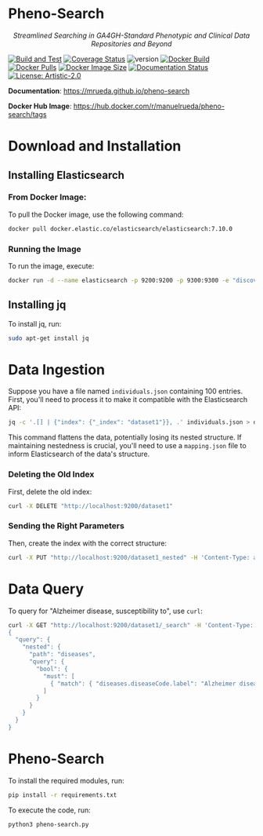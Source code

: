# Pheno-Search
<p align="center">
    <em>Streamlined Searching in GA4GH-Standard Phenotypic and Clinical Data Repositories and Beyond</em>
</p>

[![Build and Test](https://github.com/mrueda/pheno-search/actions/workflows/build-and-test.yml/badge.svg)](https://github.com/mrueda/pheno-search/actions/workflows/build-and-test.yml)
[![Coverage Status](https://coveralls.io/repos/github/CNAG-Biomedical-Informatics/pheno-search/badge.svg?branch=main)](https://coveralls.io/github/CNAG-Biomedical-Informatics/pheno-search?branch=main)
![version](https://img.shields.io/badge/version-0.04_beta-orange)
[![Docker Build](https://github.com/mrueda/pheno-search/actions/workflows/docker-build.yml/badge.svg)](https://github.com/mrueda/pheno-search/actions/workflows/docker-build.yml)
[![Docker Pulls](https://badgen.net/docker/pulls/manuelrueda/pheno-search?icon=docker&label=pulls)](https://hub.docker.com/r/manuelrueda/pheno-search/)
[![Docker Image Size](https://badgen.net/docker/size/manuelrueda/pheno-search?icon=docker&label=image%20size)](https://hub.docker.com/r/manuelrueda/pheno-search/)
[![Documentation Status](https://github.com/mrueda/pheno-search/actions/workflows/documentation.yml/badge.svg)](https://github.com/mrueda/pheno-search/actions/workflows/documentation.yml)
[![License: Artistic-2.0](https://img.shields.io/badge/License-Artistic%202.0-0298c3.svg)](https://opensource.org/licenses/Artistic-2.0)

**Documentation**: <a href="https://mrueda.github.io/pheno-search" target="_blank">https://mrueda.github.io/pheno-search</a>

**Docker Hub Image**: <a href="https://hub.docker.com/r/manuelrueda/pheno-search/tags" target="_blank">https://hub.docker.com/r/manuelrueda/pheno-search/tags</a>


# Download and Installation

## Installing Elasticsearch

### From Docker Image:

To pull the Docker image, use the following command:

```bash
docker pull docker.elastic.co/elasticsearch/elasticsearch:7.10.0
```

### Running the Image

To run the image, execute:

```bash 
docker run -d --name elasticsearch -p 9200:9200 -p 9300:9300 -e "discovery.type=single-node" docker.elastic.co/elasticsearch/elasticsearch:7.10.0
```

## Installing jq

To install jq, run:

```bash
sudo apt-get install jq
```

# Data Ingestion

Suppose you have a file named `individuals.json` containing 100 entries. First, you'll need to process it to make it compatible with the Elasticsearch API:

```bash
jq -c '.[] | {"index": {"_index": "dataset1"}}, .' individuals.json > dataset1.json
```

This command flattens the data, potentially losing its nested structure. If maintaining nestedness is crucial, you'll need to use a `mapping.json` file to inform Elasticsearch of the data's structure.

### Deleting the Old Index

First, delete the old index:

```bash
curl -X DELETE "http://localhost:9200/dataset1"
```

### Sending the Right Parameters

Then, create the index with the correct structure:

```bash
curl -X PUT "http://localhost:9200/dataset1_nested" -H 'Content-Type: application/json' -d'@mapping.json'
```

# Data Query

To query for "Alzheimer disease, susceptibility to", use `curl`:

```bash
curl -X GET "http://localhost:9200/dataset1/_search" -H 'Content-Type: application/json' -d'
{
  "query": {
    "nested": {
      "path": "diseases",
      "query": {
        "bool": {
          "must": [
            { "match": { "diseases.diseaseCode.label": "Alzheimer disease, susceptibility to" }}
          ]
        }
      }
    }
  }
}
```

# Pheno-Search

To install the required modules, run:

```bash
pip install -r requirements.txt
```

To execute the code, run:

```bash
python3 pheno-search.py
```

